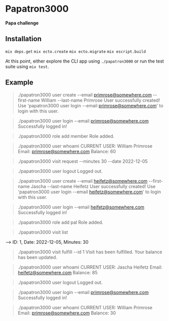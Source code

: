 # Papatron3000

**Papa challenge**

## Installation

`mix deps.get`
`mix ecto.create`
`mix ecto.migrate`
`mix escript.build`

At this point, either explore the CLI app using `./papatron3000` or
run the test suite using `mix test`.

## Example

> ./papatron3000 user create --email primrose@somewhere.com --first-name William --last-name Primrose
User successfully created! Use 'papatron3000 user login --email primrose@somewhere.com' to login with this user.

> ./papatron3000 user login --email primrose@somewhere.com
Successfully logged in!

> ./papatron3000 role add member
Role added.

> ./papatron3000 user whoami
CURRENT USER:
  William Primrose
  Email: primrose@somewhere.com
  Balance: 60

> ./papatron3000 visit request --minutes 30 --date 2022-12-05

> ./papatron3000 user logout
Logged out.

> ./papatron3000 user create --email heifetz@somewhere.com --first-name Jascha --last-name Heifetz
User successfully created! Use 'papatron3000 user login --email heifetz@somewhere.com' to login with this user.

> ./papatron3000 user login --email heifetz@somewhere.com
Successfully logged in!

> ./papatron3000 role add pal
Role added.

> ./papatron3000 visit list

--> ID: 1, Date: 2022-12-05, Minutes: 30

> ./papatron3000 visit fulfill --id 1
Visit has been fulfilled. Your balance has been updated.

> ./papatron3000 user whoami
CURRENT USER:
  Jascha Heifetz
  Email: heifetz@somewhere.com
  Balance: 85

> ./papatron3000 user logout
Logged out.

> ./papatron3000 user login --email primrose@somewhere.com
Successfully logged in!

> ./papatron3000 user whoami
CURRENT USER:
  William Primrose
  Email: primrose@somewhere.com
  Balance: 30
